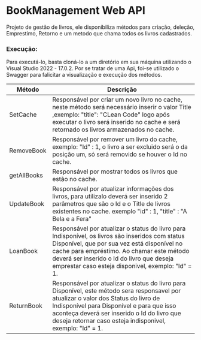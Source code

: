 # BookManagement Web API

Projeto de gestão de livros, ele disponibiliza métodos para criação, deleção, Emprestimo, Retorno e um metodo que chama todos os livros cadastrados.

### Execução:
Para executá-lo, basta cloná-lo a um diretório em sua máquina utilizando o Visual Studio 2022 - 17.0.2.
Por se tratar de uma Api, foi-se utilizado o Swagger para falicitar a visualização e execução dos métodos.


| Método | Descrição |
| ------ | ------ |
| SetCache | Responsável por criar um novo livro no cache, neste método será necessário inserir o valor Title ,exemplo: "title": "CLean Code" logo após executar o livro será inserido no cache e será retornado os livros armazenados no cache. |
| RemoveBook | Responsável por remover um livro do cache, exemplo: "Id" : 1, o livro a ser excluido será o da posição um, só será removido se houver o Id no cache. |
| getAllBooks | Responsável por mostrar todos os livros que estão no cache.|
| UpdateBook | Responsável por atualizar informações dos livros, para utilizalo deverá ser inserido 2 parâmetros que são o Id e o Title de livros existentes no cache. exemplo "id" : 1, "title" : "A Bela e a Fera"|
| LoanBook | Responsável por atualizar o status do livro para Indisponível, os livros são inseridos com status Disponível, que por sua vez está disponível no cache para empréstimo. Ao chamar este método deverá ser inserido o Id do livro que deseja emprestar caso esteja disponivel, exemplo: "Id" = 1. |
| ReturnBook | Responsável por atualizar o status do livro para Disponível, este método sera responsavel por atualizar o valor dos Status do livro de  Indisponível para Disponível e para que isso aconteça deverá ser inserido o Id do livro que deseja retornar caso esteja indisponivel, exemplo: "Id" = 1. |

